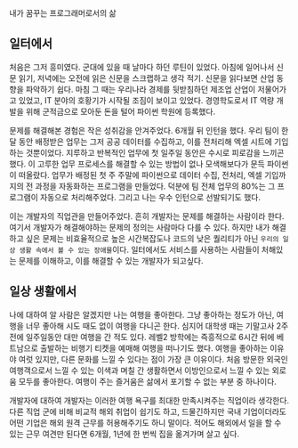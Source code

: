 내가 꿈꾸는 프로그래머로서의 삶

## 일터에서
처음은 그저 흥미였다.
군대에 있을 때 날마다 하던 루틴이 있었다. 아침에 일어나서 신문 읽기, 저녁에는 오전에 읽은 신문을 스크랩하고 생각 적기. 신문을 읽다보면 산업 동향을 파악하기 쉽다. 마침 그 때는 우리나라 경제를 뒷받침하던 제조업 산업이 저물어가고 있었고, IT 분야의 호황기가 시작될 조짐이 보이고 있었다. 경영학도로서 IT 역량 개발을 위해 군적금으로 모아둔 돈을 털어 파이썬 학원에 등록했다.

문제를 해결해본 경험은 작은 성취감을 안겨주었다.
6개월 뒤 인턴을 했다. 우리 팀이 한 달 동안 배정받은 업무는 그저 공공 데이터를 수집하고, 이를 전처리해 엑셀 시트에 기입하는 것뿐이었다. 지루하고 반복적인 업무에 첫 일주일 동안은 수시로 피로감을 느끼곤 했다. 이 고루한 업무 프로세스를 해결할 수 있는 방법이 없나 모색해보다가 문득 파이썬이 떠올랐다. 업무가 배정된 첫 주 주말에 파이썬으로 데이터 수집, 전처리, 엑셀 기입까지의 전 과정을 자동화하는 프로그램을 만들었다. 덕분에 팀 전체 업무의 80%는 그 프로그램이 자동으로 처리해주었다. 그리고 나는 우수 인턴으로 선발되기도 했다.

이는 개발자의 직업관을 만들어주었다.
흔히 개발자는 문제를 해결하는 사람이라 한다. 여기서 개발자가 해결해야하는 문제의 정의는 사람마다 다를 수 있다. 하지만 내가 해결하고 싶은 문제는 비효율적으로 높은 시간복잡도나 코드의 낮은 퀄리티가 아닌 `우리의 일상 생활 속에서 볼 수 있는 장애물`이다. 일터에서도 서비스를 사용하는 사람들이 처해있는 문제를 이해하고, 이를 해결할 수 있는 개발자가 되고싶다.

## 일상 생활에서
나에 대하여
알 사람은 알겠지만 나는 여행을 좋아한다. 그냥 좋아하는 정도가 아닌, 여행을 너무 좋아해 시도 때도 없이 여행을 다니곤 한다. 심지어 대학생 때는 기말고사 2주 전에 일주일동안 대만 여행을 간 적도 있다. 레벨2 방학에는 즉흥적으로 6시간 뒤에 베트남으로 출발하는 비행기 티켓을 예매해 여행을 떠나기도 했다. 여행을 좋아하는 이유야 여럿 있지만, 다른 문화를 느낄 수 있다는 점이 가장 큰 이유이다. 처음 방문한 외국인 여행객으로서 느낄 수 있는 이색과 며칠 간 생활하면서 이방인으로서 느낄 수 있는 외로움 모두를 좋아한다. 여행이 주는 즐거움은 삶에서 포기할 수 없는 부분 중 하나이다.

개발자에 대하여
개발자는 이러한 여행 욕구를 최대한 만족시켜주는 직업이라 생각한다. 다른 직업 군에 비해 비교적 해외 취업이 쉽기도 하고, 드물긴하지만 국내 기업이더라도 어떤 기업은 해외 원격 근무를 허용해주기도 하니 말이다. 적어도 해외에서 일을 할 수 있는 근무 여견만 된다면 6개월, 1년에 한 번씩 집을 옮겨가며 살고 싶다. 

